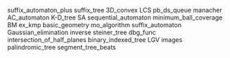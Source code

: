 suffix_automaton_plus
suffix_tree
3D_convex
LCS
pb_ds_queue
manacher
AC_automaton
K-D_tree
SA
sequential_automaton
minimum_ball_coverage
BM
ex_kmp
basic_geometry
mo_algorithm
suffix_automaton
Gaussian_elimination
inverse
steiner_tree
dbg_func
intersection_of_half_planes
binary_indexed_tree
LGV
images
palindromic_tree
segment_tree_beats
